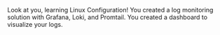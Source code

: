Look at you, learning Linux Configuration!
You created a log monitoring solution with Grafana, Loki, and Promtail. You created a dashboard to visualize your logs.